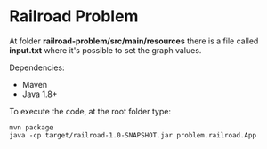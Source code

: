 # Railroad Problem

At folder **railroad-problem/src/main/resources** there is a file called **input.txt** where it's possible to set the graph values.

Dependencies: 
 - Maven 
 - Java 1.8+

To execute the code, at the root folder type:

```
mvn package
java -cp target/railroad-1.0-SNAPSHOT.jar problem.railroad.App
```
